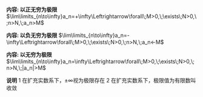 **内容: 以正无穷为极限**
$\lim\limits_{n\to\infty}a_n=+\infty\Leftrightarrow\forall\;M>0,\;\exists\;N>0,\;n>N,\;a_n>M$

**内容: 以负无穷为极限**
$\lim\limits_{n\to\infty}a_n=-\infty\Leftrightarrow\forall\;M>0,\;\exists\;N>0,\;n>N,\;a_n<-M$

**内容: 以无穷为极限**
$\lim\limits_{n\to\infty}a_n=\infty\Leftrightarrow\forall\;M>0,\;\exists\;N>0,\;n>N,\;|a_n|>M$

**说明**
1 在扩充实数系下，$\pm\infty$视为极限存在
2 在扩充实数系下，极限值为有限数叫收敛
